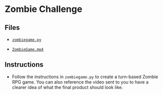 # Zombie Challenge

## Files

* [`zombiegame.py`](Unsolved/zombiegame.py)

* [`ZombieGame.mp4`](Unsolved/ZombieGame.mp4)

## Instructions

* Follow the instructions in `zombiegame.py` to create a turn-based Zombie RPG game. You can also reference the video sent to you to have a clearer idea of what the final product should look like.
